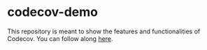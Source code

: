 # codecov-demo
This repository is meant to show the features and functionalities of Codecov. You can follow along [here](https://docs.codecov.com/docs/codecov-tutorial).
